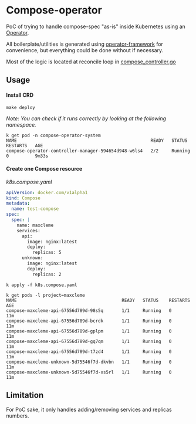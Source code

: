 # Compose-operator

PoC of trying to handle compose-spec "as-is" inside Kubernetes using an [Operator](https://kubernetes.io/docs/concepts/extend-kubernetes/operator/).

All boilerplate/utilities is generated using [operator-framework](https://operatorframework.io/) for convenience, but everything could be done without if necessary.

Most of the logic is located at reconcile loop in [compose_controller.go](./controllers/compose_controller.go)

## Usage

#### Install CRD

```
make deploy
```

*Note: You can check if it runs correctly by looking at the following namespace.*

```
k get pod -n compose-operator-system
NAME                                                   READY   STATUS    RESTARTS   AGE
compose-operator-controller-manager-594654d948-w6ls4   2/2     Running   0          9m33s
```

#### Create one Compose resource

*k8s.compose.yaml*
```yaml
apiVersion: docker.com/v1alpha1
kind: Compose
metadata:
  name: test-compose
spec:
  spec: |
    name: maxcleme
    services:
      api:
        image: nginx:latest
        deploy:
          replicas: 5
      unknown:
        image: nginx:latest
        deploy:
          replicas: 2
```

```shell
k apply -f k8s.compose.yaml
```

```shell
k get pods -l project=maxcleme
NAME                                        READY   STATUS    RESTARTS   AGE
compose-maxcleme-api-67556d789d-98s5q       1/1     Running   0          11m
compose-maxcleme-api-67556d789d-bcrdk       1/1     Running   0          11m
compose-maxcleme-api-67556d789d-gplpm       1/1     Running   0          11m
compose-maxcleme-api-67556d789d-gq7qm       1/1     Running   0          11m
compose-maxcleme-api-67556d789d-t7zd4       1/1     Running   0          11m
compose-maxcleme-unknown-5d75546f7d-dkvbn   1/1     Running   0          11m
compose-maxcleme-unknown-5d75546f7d-xs5rl   1/1     Running   0          11m
```

## Limitation

For PoC sake, it only handles adding/removing services and replicas numbers.